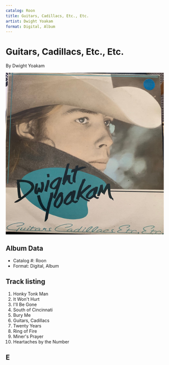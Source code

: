 ```yaml
---
catalog: Roon
title: Guitars, Cadillacs, Etc., Etc.
artist: Dwight Yoakam
format: Digital, Album
---
```


# Guitars, Cadillacs, Etc., Etc.

By Dwight Yoakam

![](../../assets/albumcovers/Dwight_Yoakam-Guitars__Cadillacs__Etc__Etc.png)

## Album Data

- Catalog #: Roon
- Format: Digital, Album


## Track listing


1. Honky Tonk Man
2. It Won't Hurt
3. I'll Be Gone
4. South of Cincinnati
5. Bury Me
6. Guitars, Cadillacs
7. Twenty Years
8. Ring of Fire
9. Miner's Prayer
10. Heartaches by the Number

## E

